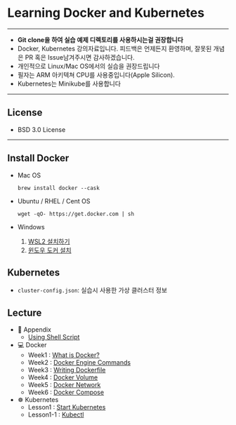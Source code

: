 # Learning Docker and Kubernetes

---

- **Git clone을 하여 실습 예제 디렉토리를 사용하시는걸 권장합니다**
- Docker, Kubernetes 강의자료입니다. 피드백은 언제든지 환영하며, 잘못된 개념은 PR 혹은 Issue남겨주시면 감사하겠습니다.
- 개인적으로 Linux/Mac OS에서의 실습을 권장드립니다
- 필자는 ARM 아키텍쳐 CPU를 사용중입니다(Apple Silicon).
- Kubernetes는 Minikube를 사용합니다

---

## License

- BSD 3.0 License

---

## Install Docker

- Mac OS

  ```
  brew install docker --cask
  ```

- Ubuntu / RHEL / Cent OS

  ```
  wget -qO- https://get.docker.com | sh
  ```

- Windows

  1. [WSL2 설치하기](https://gaesae.com/161)
  2. [윈도우 도커 설치](https://goddaehee.tistory.com/251)

## Kubernetes

- `cluster-config.json`: 실습시 사용한 가상 클러스터 정보

## Lecture

- 📖 Appendix
  - [Using Shell Script](./Appendix-Shell-Script-Grammer-In-Bash/Readme.md)
- 💻 Docker
  - Week1 : [What is Docker?](./docker-1-What-is-docker%3F/)
  - Week2 : [Docker Engine Commands](./docker-2-Docker-Engine-Commands/)
  - Week3 : [Writing Dockerfile](./docker-3-Dockerfile/)
  - Week4 : [Docker Volume](./docker-4-Docker-Volume/)
  - Week5 : [Docker Network](./docker-5-Docker-Network/)
  - Week6 : [Docker Compose]()
- ☸️ Kubernetes
  - Lesson1 : [Start Kubernetes](./kubernetes-1-Starting-Kubernetes/)
  - Lesson1-1 : [Kubectl](./kubernetes-1-1-Kubectl/)
